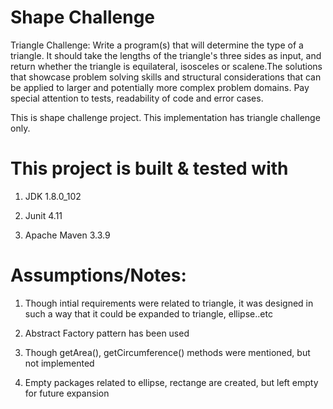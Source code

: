 # Shape Challenge

Triangle Challenge:
Write a program(s) that will determine the type of a triangle. It should take the lengths of the triangle's three sides as input, and return whether the triangle is equilateral, isosceles or scalene.The solutions that showcase problem solving skills and structural considerations that can be applied to larger and potentially more complex problem domains. Pay special attention to tests, readability of code and error cases. 



This is shape challenge project. This implementation has triangle challenge only. 


This project is built & tested with 
===================================
1. JDK 1.8.0_102  

2. Junit 4.11   

3. Apache Maven 3.3.9 








Assumptions/Notes:
=================
1. Though intial requirements were related to triangle, it was designed in such a way that it could be expanded to triangle, ellipse..etc 

2. Abstract Factory pattern has been used 

3. Though getArea(), getCircumference() methods were mentioned, but not implemented

4. Empty packages related to ellipse, rectange are created, but left empty for future expansion 




